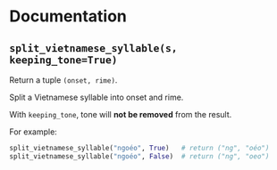 # Documentation

## `split_vietnamese_syllable(s, keeping_tone=True)`

Return a tuple `(onset, rime)`.

Split a Vietnamese syllable into onset and rime.

With `keeping_tone`, tone will **not be removed** from the result.

For example:

```python
split_vietnamese_syllable("ngoéo", True)   # return ("ng", "oéo")
split_vietnamese_syllable("ngoéo", False)  # return ("ng", "oeo")
```
